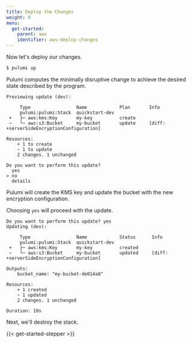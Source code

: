 ```yaml
---
title: Deploy the Changes
weight: 9
menu:
  get-started:
    parent: aws
    identifier: aws-deploy-changes
---
```


Now let's deploy our changes.

```bash
$ pulumi up
```

Pulumi computes the minimally disruptive change to achieve the desired state described by the program.

```
Previewing update (dev):

     Type                 Name            Plan       Info
     pulumi:pulumi:Stack  quickstart-dev
 +   ├─ aws:kms:Key       my-key          create
 ~   └─ aws:s3:Bucket     my-bucket       update     [diff: +serverSideEncryptionConfiguration]

Resources:
    + 1 to create
    ~ 1 to update
    2 changes. 1 unchanged

Do you want to perform this update?
  yes
> no
  details
```

Pulumi will create the KMS key and update the bucket with the new encryption configuration.

Choosing `yes` will proceed with the update.

```
Do you want to perform this update? yes
Updating (dev):

     Type                 Name            Status      Info
     pulumi:pulumi:Stack  quickstart-dev
 +   ├─ aws:kms:Key       my-key          created
 ~   └─ aws:s3:Bucket     my-bucket       updated     [diff: +serverSideEncryptionConfiguration]

Outputs:
    bucket_name: "my-bucket-de014a8"

Resources:
    + 1 created
    ~ 1 updated
    2 changes. 1 unchanged

Duration: 10s
```

Next, we'll destroy the stack.

{{< get-started-stepper >}}
